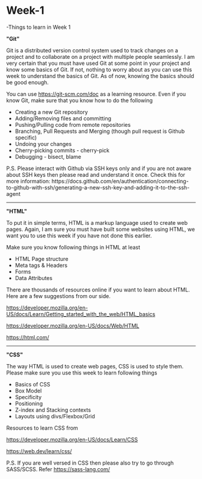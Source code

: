# Week-1
-Things to learn in Week 1

<b>"Git"</b>

Git is a distributed version control system used to track changes on a project and to collaborate on a project with multiple people seamlessly. I am very certain that you must have used Git at some point in your project and know some basics of Git. If not, nothing to worry about as you can use this week to understand the basics of Git. As of now, knowing the basics should be good enough.

You can use https://git-scm.com/doc as a learning resource. Even if you know Git, make sure that you know how to do the following
<ul>
<li>Creating a new Git repository</li>

<li>Adding/Removing files and committing</li>

<li>Pushing/Pulling code from remote repositories</li>

<li>Branching, Pull Requests and Merging (though pull request is Github specific)</li>

<li>Undoing your changes</li>

<li>Cherry-picking commits - cherry-pick</li>

<li>Debugging - bisect, blame</li>
</ul>
P.S. Please interact with Github via SSH keys only and if you are not aware about SSH keys then please read and understand it once. Check this for more information: https://docs.github.com/en/authentication/connecting-to-github-with-ssh/generating-a-new-ssh-key-and-adding-it-to-the-ssh-agent

<hr>
<b>"HTML"</b>

To put it in simple terms, HTML is a markup language used to create web pages. Again, I am sure you must have built some websites using HTML, we want you to use this week if you have not done this earlier.

Make sure you know following things in HTML at least
<ul>
<li>HTML Page structure</li>

<li>Meta tags & Headers</li>

<li>Forms</li>

<li>Data Attributes</li>
</ul>
There are thousands of resources online if you want to learn about HTML. Here are a few suggestions from our side.

https://developer.mozilla.org/en-US/docs/Learn/Getting_started_with_the_web/HTML_basics

https://developer.mozilla.org/en-US/docs/Web/HTML

https://html.com/

<hr>
<b>"CSS"</b>

The way HTML is used to create web pages, CSS is used to style them. Please make sure you use this week to learn following things
<ul>
  <li>Basics of CSS</li>

  <li>Box Model</li>

  <li>Specificity</li>

  <li>Positioning</li>

  <li>Z-index and Stacking contexts</li>

  <li>Layouts using divs/Flexbox/Grid</li>
</ul>

Resources to learn CSS from

https://developer.mozilla.org/en-US/docs/Learn/CSS

https://web.dev/learn/css/

P.S. If you are well versed in CSS then please also try to go through SASS/SCSS. Refer https://sass-lang.com/
